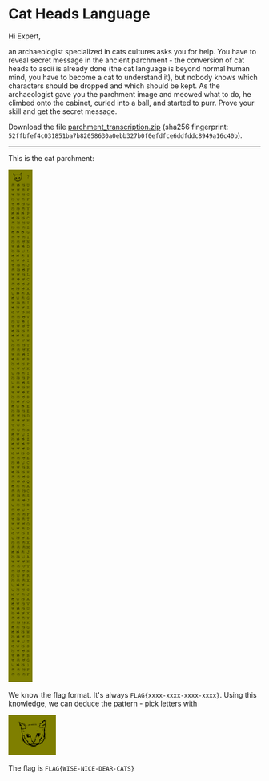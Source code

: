 # Cat Heads Language

Hi Expert,

an archaeologist specialized in cats cultures asks you for help. You have to reveal secret message in the ancient parchment - the conversion of cat heads to ascii is already done (the cat language is beyond normal human mind, you have to become a cat to understand it), but nobody knows which characters should be dropped and which should be kept. As the archaeologist gave you the parchment image and meowed what to do, he climbed onto the cabinet, curled into a ball, and started to purr. Prove your skill and get the secret message.

Download the file [parchment_transcription.zip](parchment_transcription.zip) (sha256 fingerprint: `52ffbfef4c031851ba7b82058630a0ebb327b0f0efdfce6ddfddc8949a16c40b`).

---

This is the cat parchment:

![](parchment_transcription.png)

We know the flag format. It's always `FLAG{xxxx-xxxx-xxxx-xxxx}`. Using this knowledge,
we can deduce the pattern - pick letters with

![](cat.png)

The flag is `FLAG{WISE-NICE-DEAR-CATS}`